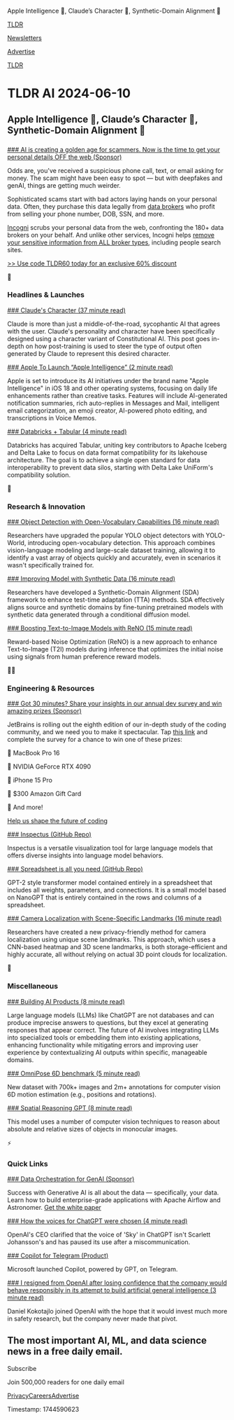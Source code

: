 Apple Intelligence 🍎, Claude’s Character 🤖, Synthetic-Domain Alignment 📐

[TLDR](/)

[Newsletters](/newsletters)

[Advertise](https://advertise.tldr.tech/)

[TLDR](/)

# TLDR AI 2024-06-10

## Apple Intelligence 🍎, Claude’s Character 🤖, Synthetic-Domain Alignment 📐

### 

[### AI is creating a golden age for scammers. Now is the time to get your personal details OFF the web (Sponsor)](https://get.incogni.io/aff_c?offer_id=1151&amp;aff_id=16286)

Odds are, you've received a suspicious phone call, text, or email asking for money. The scam might have been easy to spot — but with deepfakes and genAI, things are getting much weirder.

Sophisticated scams start with bad actors laying hands on your personal data. Often, they purchase this data legally from [data brokers](https://get.incogni.io/aff_c?offer_id=1151&aff_id=16286) who profit from selling your phone number, DOB, SSN, and more.

[Incogni](https://get.incogni.io/aff_c?offer_id=1151&aff_id=16286) scrubs your personal data from the web, confronting the 180+ data brokers on your behalf. And unlike other services, Incogni helps [remove your sensitive information from ALL broker types](https://get.incogni.io/aff_c?offer_id=1151&aff_id=16286), including people search sites.

[>> Use code TLDR60 today for an exclusive 60% discount](https://get.incogni.io/aff_c?offer_id=1151&aff_id=16286)

🚀

### Headlines & Launches

[### Claude's Character (37 minute read)](https://www.anthropic.com/research/claude-character?utm_source=tldrai)

Claude is more than just a middle-of-the-road, sycophantic AI that agrees with the user. Claude's personality and character have been specifically designed using a character variant of Constitutional AI. This post goes in-depth on how post-training is used to steer the type of output often generated by Claude to represent this desired character.

[### Apple To Launch “Apple Intelligence” (2 minute read)](https://9to5mac.com/2024/06/07/report-apple-to-launch-ios-18-ai-features-marketed-as-apple-intelligence/?utm_source=tldrai)

Apple is set to introduce its AI initiatives under the brand name "Apple Intelligence" in iOS 18 and other operating systems, focusing on daily life enhancements rather than creative tasks. Features will include AI-generated notification summaries, rich auto-replies in Messages and Mail, intelligent email categorization, an emoji creator, AI-powered photo editing, and transcriptions in Voice Memos.

[### Databricks + Tabular (4 minute read)](https://www.databricks.com/blog/databricks-tabular?utm_source=tldrai)

Databricks has acquired Tabular, uniting key contributors to Apache Iceberg and Delta Lake to focus on data format compatibility for its lakehouse architecture. The goal is to achieve a single open standard for data interoperability to prevent data silos, starting with Delta Lake UniForm's compatibility solution.

🧠

### Research & Innovation

[### Object Detection with Open-Vocabulary Capabilities (16 minute read)](https://arxiv.org/abs/2401.17270v1?utm_source=tldrai)

Researchers have upgraded the popular YOLO object detectors with YOLO-World, introducing open-vocabulary detection. This approach combines vision-language modeling and large-scale dataset training, allowing it to identify a vast array of objects quickly and accurately, even in scenarios it wasn't specifically trained for.

[### Improving Model with Synthetic Data (16 minute read)](https://arxiv.org/abs/2406.04295?utm_source=tldrai)

Researchers have developed a Synthetic-Domain Alignment (SDA) framework to enhance test-time adaptation (TTA) methods. SDA effectively aligns source and synthetic domains by fine-tuning pretrained models with synthetic data generated through a conditional diffusion model.

[### Boosting Text-to-Image Models with ReNO (15 minute read)](https://arxiv.org/abs/2406.04312v1?utm_source=tldrai)

Reward-based Noise Optimization (ReNO) is a new approach to enhance Text-to-Image (T2I) models during inference that optimizes the initial noise using signals from human preference reward models.

👨‍💻

### Engineering & Resources

[### Got 30 minutes? Share your insights in our annual dev survey and win amazing prizes (Sponsor)](https://surveys.jetbrains.com/s3/tl-developer-ecosystem-survey-2024?utm_source=tldrai)

JetBrains is rolling out the eighth edition of our in-depth study of the coding community, and we need you to make it spectacular. Tap [this link](https://surveys.jetbrains.com/s3/tl-developer-ecosystem-survey-2024) and complete the survey for a chance to win one of these prizes:

🎁 MacBook Pro 16

🎁 NVIDIA GeForce RTX 4090

🎁 iPhone 15 Pro

🎁 $300 Amazon Gift Card

🎁 And more!

[Help us shape the future of coding](https://surveys.jetbrains.com/s3/tl-developer-ecosystem-survey-2024)

[### Inspectus (GitHub Repo)](https://github.com/labmlai/inspectus?utm_source=tldrai)

Inspectus is a versatile visualization tool for large language models that offers diverse insights into language model behaviors.

[### Spreadsheet is all you need (GitHub Repo)](https://github.com/dabochen/spreadsheet-is-all-you-need?utm_source=tldrai)

GPT-2 style transformer model contained entirely in a spreadsheet that includes all weights, parameters, and connections. It is a small model based on NanoGPT that is entirely contained in the rows and columns of a spreadsheet.

[### Camera Localization with Scene-Specific Landmarks (16 minute read)](https://arxiv.org/abs/2401.18083v1?utm_source=tldrai)

Researchers have created a new privacy-friendly method for camera localization using unique scene landmarks. This approach, which uses a CNN-based heatmap and 3D scene landmarks, is both storage-efficient and highly accurate, all without relying on actual 3D point clouds for localization.

🎁

### Miscellaneous

[### Building AI Products (8 minute read)](https://www.ben-evans.com/benedictevans/2024/6/8/building-ai-products?utm_source=tldrai)

Large language models (LLMs) like ChatGPT are not databases and can produce imprecise answers to questions, but they excel at generating responses that appear correct. The future of AI involves integrating LLMs into specialized tools or embedding them into existing applications, enhancing functionality while mitigating errors and improving user experience by contextualizing AI outputs within specific, manageable domains.

[### OmniPose 6D benchmark (5 minute read)](https://omni6dpose-pending.vercel.app/?utm_source=tldrai)

New dataset with 700k+ images and 2m+ annotations for computer vision 6D motion estimation (e.g., positions and rotations).

[### Spatial Reasoning GPT (8 minute read)](https://www.anjiecheng.me/SpatialRGPT?utm_source=tldrai)

This model uses a number of computer vision techniques to reason about absolute and relative sizes of objects in monocular images.

⚡️

### Quick Links

[### Data Orchestration for GenAI (Sponsor)](https://www.astronomer.io/white-papers/gen-ai-data-orchestration/?utm_source=tldr-ai-newsletter&amp;utm_medium=newsletter&amp;utm_campaign=gen-ai-whitepape)

Success with Generative AI is all about the data — specifically, your data. Learn how to build enterprise-grade applications with Apache Airflow and Astronomer. [Get the white paper](https://www.astronomer.io/white-papers/gen-ai-data-orchestration/?utm_source=tldr-ai-newsletter&utm_medium=newsletter&utm_campaign=gen-ai-whitepape)

[### How the voices for ChatGPT were chosen (4 minute read)](https://openai.com/index/how-the-voices-for-chatgpt-were-chosen/?utm_source=tldrai)

OpenAI's CEO clarified that the voice of 'Sky' in ChatGPT isn't Scarlett Johansson's and has paused its use after a miscommunication.

[### Copilot for Telegram (Product)](https://www.microsoft.com/en-us/edge/copilot-for-social?utm_source=tldrai)

Microsoft launched Copilot, powered by GPT, on Telegram.

[### I resigned from OpenAI after losing confidence that the company would behave responsibly in its attempt to build artificial general intelligence (3 minute read)](https://threadreaderapp.com/thread/1797994238468407380.html?utm_source=tldrai)

Daniel Kokotajlo joined OpenAI with the hope that it would invest much more in safety research, but the company never made that pivot.

## The most important AI, ML, and data science news in a free daily email.

Subscribe

Join 500,000 readers for one daily email

[Privacy](/privacy)[Careers](https://jobs.ashbyhq.com/tldr.tech)[Advertise](/ai/advertise)

Timestamp: 1744590623